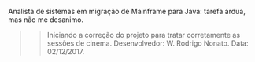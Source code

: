 Analista de sistemas em migração de Mainframe para Java: tarefa árdua, mas não me desanimo.
>> Iniciando a correção do projeto para tratar corretamente as sessões de cinema.
>> Desenvolvedor: W. Rodrigo Nonato.
>> Data: 02/12/2017.
